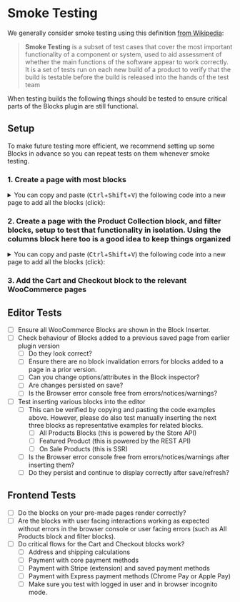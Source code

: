 # Smoke Testing

We generally consider smoke testing using this definition [from Wikipedia](<https://href.li/?https://en.wikipedia.org/wiki/Smoke_testing_(software)>):

> **Smoke Testing** is a subset of test cases that cover the most important functionality of a component or system, used to aid assessment of whether the main functions of the software appear to work correctly. It is a set of tests run on each new build of a product to verify that the build is testable before the build is released into the hands of the test team

When testing builds the following things should be tested to ensure critical parts of the Blocks plugin are still functional.

## Setup

To make future testing more efficient, we recommend setting up some Blocks in advance so you can repeat tests on them whenever smoke testing.

### 1. Create a page with most blocks

<details>
<summary>You can copy and paste (<kbd>Ctrl</kbd>+<kbd>Shift</kbd>+<kbd>V</kbd>) the following code into a new page to add all the blocks (click):</summary>

Note: some blocks might fail to render because they are based on products having a specific id or depend on the site URL. You will need to remove and re-insert them.

```html
<!-- wp:woocommerce/featured-product {"editMode":false,"productId":15} -->
<!-- wp:button {"align":"center"} -->
<div class="wp-block-button aligncenter">
	<a
		class="wp-block-button__link"
		href="https://ephemeral-aljullu-20200929.atomicsites.blog/product/beanie/"
		>Shop now</a
	>
</div>
<!-- /wp:button -->
<!-- /wp:woocommerce/featured-product -->

<!-- wp:woocommerce/featured-category {"editMode":false,"categoryId":16} -->
<!-- wp:button {"align":"center"} -->
<div class="wp-block-button aligncenter">
	<a
		class="wp-block-button__link"
		href="https://ephemeral-aljullu-20200929.atomicsites.blog/product-category/clothing/"
		>Shop now</a
	>
</div>
<!-- /wp:button -->
<!-- /wp:woocommerce/featured-category -->

<!-- wp:woocommerce/handpicked-products {"editMode":false,"products":[15,32,16]} /-->

<!-- wp:woocommerce/product-best-sellers /-->

<!-- wp:woocommerce/product-top-rated /-->

<!-- wp:woocommerce/product-new /-->

<!-- wp:woocommerce/product-on-sale /-->

<!-- wp:woocommerce/product-category {"categories":[16]} /-->

<!-- wp:woocommerce/product-tag /-->

<!-- wp:woocommerce/products-by-attribute {"attributes":[{"id":22,"attr_slug":"pa_color"}],"editMode":false} /-->

<!-- wp:woocommerce/product-categories /-->

<!-- wp:woocommerce/product-categories {"isDropdown":true} /-->

<!-- wp:woocommerce/reviews-by-product {"editMode":false,"productId":15} -->
<div
	class="wp-block-woocommerce-reviews-by-product wc-block-reviews-by-product has-image has-name has-date has-rating has-content"
	data-image-type="reviewer"
	data-orderby="most-recent"
	data-reviews-on-page-load="10"
	data-reviews-on-load-more="10"
	data-show-load-more="true"
	data-show-orderby="true"
	data-product-id="15"
></div>
<!-- /wp:woocommerce/reviews-by-product -->

<!-- wp:woocommerce/reviews-by-category {"editMode":false,"categoryIds":[16]} -->
<div
	class="wp-block-woocommerce-reviews-by-category wc-block-reviews-by-category has-image has-name has-date has-rating has-content has-product-name"
	data-image-type="reviewer"
	data-orderby="most-recent"
	data-reviews-on-page-load="10"
	data-reviews-on-load-more="10"
	data-show-load-more="true"
	data-show-orderby="true"
	data-category-ids="16"
></div>
<!-- /wp:woocommerce/reviews-by-category -->

<!-- wp:woocommerce/all-reviews -->
<div
	class="wp-block-woocommerce-all-reviews wc-block-all-reviews has-image has-name has-date has-rating has-content has-product-name"
	data-image-type="reviewer"
	data-orderby="most-recent"
	data-reviews-on-page-load="10"
	data-reviews-on-load-more="10"
	data-show-load-more="true"
	data-show-orderby="true"
></div>
<!-- /wp:woocommerce/all-reviews -->

<!-- wp:search {"label":"Search","placeholder":"Search products…","buttonText":"Search","query":{"post_type":"product"}} /-->

<!-- wp:woocommerce/mini-cart /-->

<!-- wp:woocommerce/customer-account {"iconClass":"wc-block-customer-account__account-icon"} /-->

<!-- wp:woocommerce/all-products {"columns":3,"rows":3,"alignButtons":false,"contentVisibility":{"orderBy":true},"orderby":"date","layoutConfig":[["woocommerce/product-image",{"imageSizing":"cropped"}],["woocommerce/product-title"],["woocommerce/product-price"],["woocommerce/product-rating"],["woocommerce/product-button"]]} -->
<div class="wp-block-woocommerce-all-products wc-block-all-products" data-attributes="{&quot;alignButtons&quot;:false,&quot;columns&quot;:3,&quot;contentVisibility&quot;:{&quot;orderBy&quot;:true},&quot;isPreview&quot;:false,&quot;layoutConfig&quot;:[[&quot;woocommerce/product-image&quot;,{&quot;imageSizing&quot;:&quot;cropped&quot;}],[&quot;woocommerce/product-title&quot;],[&quot;woocommerce/product-price&quot;],[&quot;woocommerce/product-rating&quot;],[&quot;woocommerce/product-button&quot;]],&quot;orderby&quot;:&quot;date&quot;,&quot;rows&quot;:3}"></div>
<!-- /wp:woocommerce/all-products -->
```

</details>

### 2. Create a page with the Product Collection block, and filter blocks, setup to test that functionality in isolation. Using the columns block here too is a good idea to keep things organized

<details>
<summary>You can copy and paste (<kbd>Ctrl</kbd>+<kbd>Shift</kbd>+<kbd>V</kbd>) the following code into a new page to add all the blocks (click):</summary>

```html
<!-- wp:columns {"align":"wide"} -->
<div class="wp-block-columns alignwide"><!-- wp:column {"width":"33.33%"} -->
<div class="wp-block-column" style="flex-basis:33.33%"><!-- wp:woocommerce/filter-wrapper {"filterType":"price-filter","heading":"Filter by price"} -->
<div class="wp-block-woocommerce-filter-wrapper"><!-- wp:heading {"level":3} -->
<h3 class="wp-block-heading">Filter by price</h3>
<!-- /wp:heading -->

<!-- wp:woocommerce/price-filter {"heading":"","lock":{"remove":true}} -->
<div class="wp-block-woocommerce-price-filter is-loading"><span aria-hidden="true" class="wc-block-product-categories__placeholder"></span></div>
<!-- /wp:woocommerce/price-filter --></div>
<!-- /wp:woocommerce/filter-wrapper -->

<!-- wp:woocommerce/filter-wrapper {"filterType":"attribute-filter","heading":"Filter by attribute"} -->
<div class="wp-block-woocommerce-filter-wrapper"><!-- wp:heading {"level":3} -->
<h3 class="wp-block-heading">Filter by attribute</h3>
<!-- /wp:heading -->

<!-- wp:woocommerce/attribute-filter {"attributeId":1,"showCounts":true,"queryType":"and","displayStyle":"dropdown","heading":"","lock":{"remove":true}} -->
<div class="wp-block-woocommerce-attribute-filter is-loading"></div>
<!-- /wp:woocommerce/attribute-filter --></div>
<!-- /wp:woocommerce/filter-wrapper -->

<!-- wp:woocommerce/filter-wrapper {"filterType":"stock-filter","heading":"Filter by stock status"} -->
<div class="wp-block-woocommerce-filter-wrapper"><!-- wp:heading {"level":3} -->
<h3 class="wp-block-heading">Filter by stock status</h3>
<!-- /wp:heading -->

<!-- wp:woocommerce/stock-filter {"showCounts":true,"heading":"","lock":{"remove":true}} -->
<div class="wp-block-woocommerce-stock-filter is-loading"></div>
<!-- /wp:woocommerce/stock-filter --></div>
<!-- /wp:woocommerce/filter-wrapper -->

<!-- wp:woocommerce/filter-wrapper {"filterType":"rating-filter","heading":"Filter by rating"} -->
<div class="wp-block-woocommerce-filter-wrapper"><!-- wp:heading {"level":3} -->
<h3 class="wp-block-heading">Filter by rating</h3>
<!-- /wp:heading -->

<!-- wp:woocommerce/rating-filter {"showCounts":true,"displayStyle":"dropdown","lock":{"remove":true}} -->
<div class="wp-block-woocommerce-rating-filter is-loading"></div>
<!-- /wp:woocommerce/rating-filter --></div>
<!-- /wp:woocommerce/filter-wrapper -->

<!-- wp:woocommerce/filter-wrapper {"filterType":"active-filters","heading":"Active filters"} -->
<div class="wp-block-woocommerce-filter-wrapper"><!-- wp:heading {"level":3} -->
<h3 class="wp-block-heading">Active filters</h3>
<!-- /wp:heading -->

<!-- wp:woocommerce/active-filters {"heading":"","lock":{"remove":true}} -->
<div class="wp-block-woocommerce-active-filters is-loading"><span aria-hidden="true" class="wc-block-active-filters__placeholder"></span></div>
<!-- /wp:woocommerce/active-filters --></div>
<!-- /wp:woocommerce/filter-wrapper --></div>
<!-- /wp:column -->

<!-- wp:column {"width":"66.66%"} -->
<div class="wp-block-column" style="flex-basis:66.66%"><!-- wp:woocommerce/product-collection {"queryId":0,"query":{"perPage":9,"pages":0,"offset":0,"postType":"product","order":"asc","orderBy":"title","author":"","search":"","exclude":[],"sticky":"","inherit":false,"taxQuery":{},"parents":[],"isProductCollectionBlock":true,"woocommerceOnSale":false,"woocommerceStockStatus":["instock","outofstock","onbackorder"],"woocommerceAttributes":[],"woocommerceHandPickedProducts":[]},"tagName":"div","displayLayout":{"type":"flex","columns":3}} -->
<div class="wp-block-woocommerce-product-collection"><!-- wp:woocommerce/product-template -->
<!-- wp:woocommerce/product-image {"imageSizing":"thumbnail","isDescendentOfQueryLoop":true} /-->

<!-- wp:post-title {"textAlign":"center","level":3,"isLink":true,"style":{"spacing":{"margin":{"bottom":"0.75rem","top":"0"}}},"fontSize":"medium","__woocommerceNamespace":"woocommerce/product-collection/product-title"} /-->

<!-- wp:woocommerce/product-price {"isDescendentOfQueryLoop":true,"textAlign":"center","fontSize":"small"} /-->

<!-- wp:woocommerce/product-button {"textAlign":"center","isDescendentOfQueryLoop":true,"fontSize":"small"} /-->
<!-- /wp:woocommerce/product-template -->

<!-- wp:query-pagination {"layout":{"type":"flex","justifyContent":"center"}} -->
<!-- wp:query-pagination-previous /-->

<!-- wp:query-pagination-numbers /-->

<!-- wp:query-pagination-next /-->
<!-- /wp:query-pagination -->

<!-- wp:query-no-results -->
<!-- wp:paragraph {"placeholder":"Add text or blocks that will display when a query returns no results."} -->
<p></p>
<!-- /wp:paragraph -->
<!-- /wp:query-no-results --></div>
<!-- /wp:woocommerce/product-collection --></div>
<!-- /wp:column --></div>
<!-- /wp:columns -->
```

</details>

### 3. Add the Cart and Checkout block to the relevant WooCommerce pages

## Editor Tests

-   [ ] Ensure all WooCommerce Blocks are shown in the Block Inserter.
-   [ ] Check behaviour of Blocks added to a previous saved page from earlier plugin version
    -   [ ] Do they look correct?
    -   [ ] Ensure there are no block invalidation errors for blocks added to a page in a prior version.
    -   [ ] Can you change options/attributes in the Block inspector?
    -   [ ] Are changes persisted on save?
    -   [ ] Is the Browser error console free from errors/notices/warnings?
-   [ ] Test inserting various blocks into the editor
    -   [ ] This can be verified by copying and pasting the code examples above. However, please do also test manually inserting the next three blocks as representative examples for related blocks.
        -   [ ] All Products Blocks (this is powered by the Store API)
        -   [ ] Featured Product (this is powered by the REST API)
        -   [ ] On Sale Products (this is SSR)
    -   [ ] Is the Browser error console free from errors/notices/warnings after inserting them?
    -   [ ] Do they persist and continue to display correctly after save/refresh?

## Frontend Tests

-   [ ] Do the blocks on your pre-made pages render correctly?
-   [ ] Are the blocks with user facing interactions working as expected without errors in the browser console or user facing errors (such as All Products block and filter blocks).
-   [ ] Do critical flows for the Cart and Checkout blocks work?
    -   [ ] Address and shipping calculations
    -   [ ] Payment with core payment methods
    -   [ ] Payment with Stripe (extension) and saved payment methods
    -   [ ] Payment with Express payment methods (Chrome Pay or Apple Pay)
    -   [ ] Make sure you test with logged in user and in browser incognito mode.
